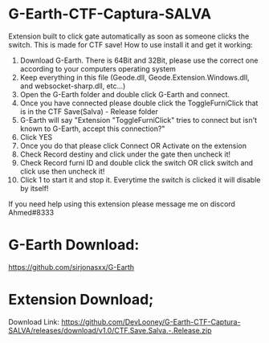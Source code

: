 # G-Earth-CTF-Captura-SALVA
Extension built to click gate automatically as soon as someone clicks the switch. This is made for CTF save! How to use install it and get it working:

1. Download G-Earth. There is 64Bit and 32Bit, please use the correct one according to your computers operating system
2. Keep everything in this file (Geode.dll, Geode.Extension.Windows.dll, and websocket-sharp.dll, etc...)
3. Open the G-Earth folder and double click G-Earth and connect.
4. Once you have connected please double click the ToggleFurniClick that is in the CTF Save(Salva) - Release folder
5. G-Earth will say "Extension "ToggleFurniClick" tries to connect but isn't known to G-Earth, accept this connection?"
6. Click YES
7. Once you do that please click Connect OR Activate on the extension
8. Check Record destiny and click under the gate then uncheck it!
9. Check Record furni ID and double click the switch OR click switch and click use then uncheck it!
10. Click 1 to start it and stop it. Everytime the switch is clicked it will disable by itself!

If you need help using this extension please message me on discord Ahmed#8333

# G-Earth Download:

https://github.com/sirjonasxx/G-Earth

# Extension Download;

Download Link: https://github.com/DevLooney/G-Earth-CTF-Captura-SALVA/releases/download/v1.0/CTF.Save.Salva.-.Release.zip
